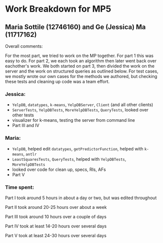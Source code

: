 # Work Breakdown for MP5

## Maria Sottile (12746160) and Ge (Jessica) Ma (11717162)

Overall comments: 

For the most part, we tried to work on the MP together. For part 1 this was easy to do. For part 2, we each took an algorithm then later went back over eachother's work. We both started on part 3, then divided the work on the server and the work on structured queries as outlined below. For test cases, we mostly wrote our own cases for the methods we authored, but checking these tests and cleaning up code was a team effort. 

### Jessica:

- `YelpDB`, `datatypes`, `k-means`, `YelpDBServer`, `Client` (and all other clients)
- `ServerTests`, `YelpDBTests`, `MoreYelpDBTests`, `QueryTests`, looked over other tests
- visualizer for k-means, testing the server from command line
- Part III and IV


### Maria:

- `YelpDB`, helped edit `datatypes`, `getPredictorFunction`, helped with `k-means`, `antlr`
- `LeastSquaresTests`, `QueryTests`, helped with `YelpDBTests`, `MoreYelpDBTests`
- looked over code for clean up, specs, RIs, AFs
- Part V


### Time spent:

Part I took around 5 hours in about a day or two, but was edited throughout

Part II took around 20-25 hours over about a week

Part III took around 10 hours over a couple of days

Part IV took at least 14-20 hours over several days

Part V took at least 24-30 hours over several days
